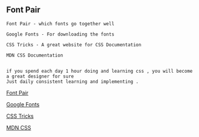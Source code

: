 ## Font Pair

~~~
Font Pair - which fonts go together well 

Google Fonts - For downloading the fonts 

CSS Tricks - A great website for CSS Documentation 

MDN CSS Documentation 


if you spend each day 1 hour doing and learning css , you will become a great designer for sure 
Just daily consistent learning and implementing . 
~~~

[Font Pair](https://www.fontpair.co/fonts/sourcecodepro)

[Google Fonts](https://fonts.google.com/specimen/Style+Script)

[CSS Tricks](https://css-tricks.com/learn-css/)

[MDN CSS](https://developer.mozilla.org/en-US/docs/Web/CSS)

